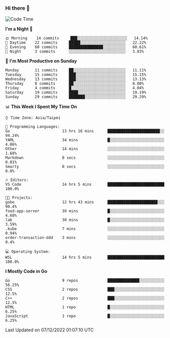 ### Hi there 👋

<!--START_SECTION:waka-->
![Code Time](http://img.shields.io/badge/Code%20Time-636%20hrs%2012%20mins-blue)

**I'm a Night 🦉** 

```text
🌞 Morning    14 commits     ███░░░░░░░░░░░░░░░░░░░░░░   14.14% 
🌆 Daytime    22 commits     █████░░░░░░░░░░░░░░░░░░░░   22.22% 
🌃 Evening    60 commits     ███████████████░░░░░░░░░░   60.61% 
🌙 Night      3 commits      ░░░░░░░░░░░░░░░░░░░░░░░░░   3.03%

```
📅 **I'm Most Productive on Sunday** 

```text
Monday       11 commits     ██░░░░░░░░░░░░░░░░░░░░░░░   11.11% 
Tuesday      15 commits     ███░░░░░░░░░░░░░░░░░░░░░░   15.15% 
Wednesday    13 commits     ███░░░░░░░░░░░░░░░░░░░░░░   13.13% 
Thursday     8 commits      ██░░░░░░░░░░░░░░░░░░░░░░░   8.08% 
Friday       4 commits      █░░░░░░░░░░░░░░░░░░░░░░░░   4.04% 
Saturday     19 commits     ████░░░░░░░░░░░░░░░░░░░░░   19.19% 
Sunday       29 commits     ███████░░░░░░░░░░░░░░░░░░   29.29%

```


📊 **This Week I Spent My Time On** 

```text
⌚︎ Time Zone: Asia/Taipei

💬 Programming Languages: 
Go                       13 hrs 16 mins      ███████████████████████░░   94.24% 
YAML                     34 mins             █░░░░░░░░░░░░░░░░░░░░░░░░   4.06% 
Other                    14 mins             ░░░░░░░░░░░░░░░░░░░░░░░░░   1.68% 
Markdown                 0 secs              ░░░░░░░░░░░░░░░░░░░░░░░░░   0.01% 
Smarty                   0 secs              ░░░░░░░░░░░░░░░░░░░░░░░░░   0.0%

🔥 Editors: 
VS Code                  14 hrs 5 mins       █████████████████████████   100.0%

🐱‍💻 Projects: 
gobe                     12 hrs 43 mins      ██████████████████████░░░   90.4% 
food-app-server          39 mins             █░░░░░░░░░░░░░░░░░░░░░░░░   4.68% 
lab                      30 mins             █░░░░░░░░░░░░░░░░░░░░░░░░   3.59% 
.kube                    7 mins              ░░░░░░░░░░░░░░░░░░░░░░░░░   0.94% 
order-transaction-ddd    3 mins              ░░░░░░░░░░░░░░░░░░░░░░░░░   0.4%

💻 Operating System: 
WSL                      14 hrs 5 mins       █████████████████████████   100.0%

```

**I Mostly Code in Go** 

```text
Go                       9 repos             ██████████████░░░░░░░░░░░   56.25% 
CSS                      2 repos             ███░░░░░░░░░░░░░░░░░░░░░░   12.5% 
C++                      2 repos             ███░░░░░░░░░░░░░░░░░░░░░░   12.5% 
HTML                     1 repo              █░░░░░░░░░░░░░░░░░░░░░░░░   6.25% 
JavaScript               1 repo              █░░░░░░░░░░░░░░░░░░░░░░░░   6.25%

```



 Last Updated on 07/12/2022 01:07:10 UTC
<!--END_SECTION:waka-->

<!--
**omegaatt36/omegaatt36** is a ✨ _special_ ✨ repository because its `README.md` (this file) appears on your GitHub profile.

Here are some ideas to get you started:

- 🔭 I’m currently working on ...
- 🌱 I’m currently learning ...
- 👯 I’m looking to collaborate on ...
- 🤔 I’m looking for help with ...
- 💬 Ask me about ...
- 📫 How to reach me: ...
- 😄 Pronouns: ...
- ⚡ Fun fact: ...
-->
